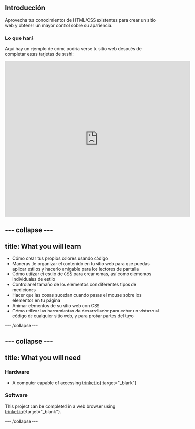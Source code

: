 ## Introducción

Aprovecha tus conocimientos de HTML/CSS existentes para crear un sitio web y obtener un mayor control sobre su apariencia.

### Lo que hará

Aquí hay un ejemplo de cómo podría verse tu sitio web después de completar estas tarjetas de sushi:

<div class="trinket">
  <iframe src="https://trinket.io/embed/html/0e7f7e6713?outputOnly=true&start=result" width="600" height="505" frameborder="0" marginwidth="0" marginheight="0" allowfullscreen>
  </iframe>
</div>

## \--- collapse \---

## title: What you will learn

+ Cómo crear tus propios colores usando código
+ Maneras de organizar el contenido en tu sitio web para que puedas aplicar estilos y hacerlo amigable para los lectores de pantalla
+ Cómo utilizar el estilo de CSS para crear temas, así como elementos individuales de estilo
+ Controlar el tamaño de los elementos con diferentes tipos de mediciones
+ Hacer que las cosas sucedan cuando pasas el mouse sobre los elementos en tu página
+ Animar elementos de su sitio web con CSS
+ Cómo utilizar las herramientas de desarrollador para echar un vistazo al código de cualquier sitio web, y para probar partes del tuyo

\--- /collapse \---

## \--- collapse \---

## title: What you will need

### Hardware

+ A computer capable of accessing [trinket.io](https://trinket.io){:target="_blank"}

### Software

This project can be completed in a web browser using [trinket.io](https://trinket.io){:target="_blank"}.

\--- /collapse \---